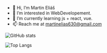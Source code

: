 - 👋 Hi, I’m Martin Eliáš
- 👀 I’m interested in WebDevelopement.
- 🌱 I’m currently learning js + react, vue.
- 📫 Reach me at martinelias630@gmail.com 

![GitHub stats](https://github-readme-stats.vercel.app/api?username=martinelias1312&show_icons=true&theme=dracula&hide=stars,contribs)

![Top Langs](https://github-readme-stats.vercel.app/api/top-langs/?username=martinelias1312&layout=compact)
